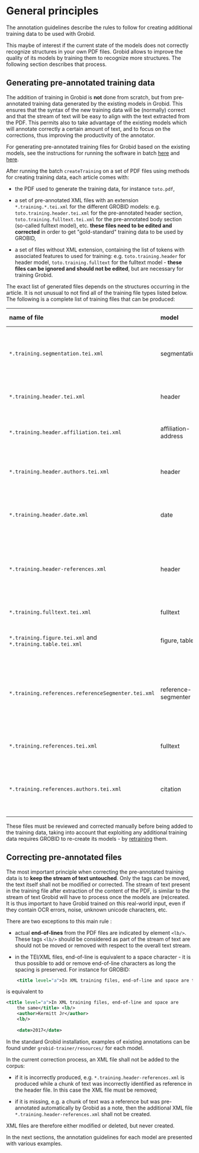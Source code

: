 # General principles

The annotation guidelines describe the rules to follow for creating additional training data to be used with Grobid.

This maybe of interest if the current state of the models does not correctly recognize structures in your own PDF files.  Grobid allows to improve the quality of its models by training them to recognize more structures.  The following section describes that process.

## Generating pre-annotated training data

The addition of training in Grobid is __not__ done from scratch, but from pre-annotated training data generated by the existing models in Grobid. This ensures that the syntax of the new training data will be (normally) correct and that the stream of text will be easy to align with the text extracted from the PDF. This permits also to take advantage of the existing models which will annotate correctly a certain amount of text, and to focus on the corrections, thus improving the productivity of the annotator.

For generating pre-annotated training files for Grobid based on the existing models, see the instructions for running the software in batch [here](../Training-the-models-of-Grobid.md#generation-of-training-data) and [here](../Grobid-batch.md#createtraining).

After running the batch `createTraining` on a set of PDF files using methods for creating training data, each article comes with:

* the PDF used to generate the training data, for instance `toto.pdf`,

* a set of pre-annotated XML files with an extension `*.training.*.tei.xml` for the different GROBID models: e.g. `toto.training.header.tei.xml` for the pre-annotated header section, `toto.training.fulltext.tei.xml` for the pre-annotated body section (so-called fulltext model), etc. __these files need to be edited and corrected__ in order to get "gold-standard" training data to be used by GROBID,

* a set of files without XML extension, containing the list of tokens with associated features to used for training: e.g. `toto.training.header` for header model, `toto.training.fulltext` for the fulltext model - __these files can be ignored and should not be edited__, but are necessary for training Grobid.

The exact list of generated files depends on the structures occurring in the article. It is not unusual to not find all of the training file types listed below. The following is a complete list of training files that can be produced:

| name of file      | model | for the pre-annotated file     |
| :------------- | :---- | :------------- |
| `*.training.segmentation.tei.xml` | segmentation | for the initial  model used to segment a complete article into the principal zones |
| `*.training.header.tei.xml` | header | a pre-annotated file for the header model |
| `*.training.header.affiliation.tei.xml` | affiliation-address | for the detailed affiliation and address recognition |
| `*.training.header.authors.tei.xml` | header | for the detailed authors recognition in the header |
| `*.training.header.date.xml` | date | for the detailed structure of dates appearing in the header |
| `*.training.header-references.xml` | header | for the detailed bibliographical reference segment structure if one appears in the header |
| `*.training.fulltext.tei.xml` | fulltext | for the structured body |
| `*.training.figure.tei.xml` and `*.training.table.tei.xml` | figure, table | for the different figures and tables |
| `*.training.references.referenceSegmenter.tei.xml` | reference-segmenter | for the `reference-segmenter` model (segment a bibliographical section into individual reference entries) |
| `*.training.references.tei.xml` | fulltext | for all the bibliographical references of the article |
| `*.training.references.authors.tei.xml` | citation | for all the authors appearing in the bibliographical references of the article |


These files must be reviewed and corrected manually before being added to the training data, taking into account that exploiting any additional training data requires GROBID to re-create its models - by [retraining](../Training-the-models-of-Grobid.md) them.

## Correcting pre-annotated files

The most important principle when correcting the pre-annotated training data is to __keep the stream of text untouched__. Only the tags can be moved, the text itself shall not be modified or corrected. The stream of text present in the training file after extraction of the content of the PDF, is similar to the stream of text Grobid will have to process once the models are (re)created. It is thus important to have Grobid trained on this real-world input, even if they contain OCR errors, noise, unknown unicode characters, etc.   

There are two exceptions to this main rule :

* actual __end-of-lines__ from the PDF files are indicated by element `<lb/>`. These tags `<lb/>` should be considered as part of the stream of text are should not be moved or removed with respect to the overall text stream. 

* in the TEI/XML files, end-of-line is equivalent to a space character - it is thus possible to add or remove end-of-line characters as long the spacing is preserved.
For instance for GROBID:

```xml
 	<title level="a">In XML training files, end-of-line and space are the same</title> <lb/> <author>Kermitt Jr</author> <lb/> <date>2017</date> 
```

is equivalent to 

```xml
<title level="a">In XML training files, end-of-line and space are 
	the same</title> <lb/> 
	<author>Kermitt Jr</author> 
	<lb/> 
	
	<date>2017</date> 
```

In the standard Grobid installation, examples of existing annotations can be found under `grobid-trainer/resources/` for each model.

In the current correction process, an XML file shall not be added to the corpus:

* if it is incorrectly produced, e.g. `*.training.header-references.xml` is produced while a chunk of text was incorrectly identified as reference in the header file. In this case the XML file must be removed;

* if it is missing, e.g. a chunk of text was a reference but was pre-annotated automatically by Grobid as a note, then the additional XML file `*.training.header-references.xml` shall not be created.

XML files are therefore either modified or deleted, but never created.

In the next sections, the annotation guidelines for each model are presented with various examples.
